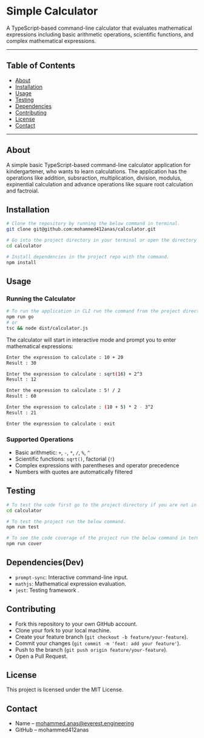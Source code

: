 # Simple Calculator

A TypeScript-based command-line calculator that evaluates mathematical expressions including basic arithmetic operations, scientific functions, and complex mathematical expressions.

---
## Table of Contents

- [About](#about)
- [Installation](#installation)
- [Usage](#usage)
- [Testing](#testing)
- [Dependencies](#dependencies)
- [Contributing](#contributing)
- [License](#licence)
- [Contact](#contact)
---
## About
A simple basic TypeScript-based command-line calculator application for kindergartener, who wants to learn calculations. The application has the operations like addition, subsraction, multiplication, division, modulus, expinential calculation and advance operations like square root calculation and factroial.

## Installation
```bash
# Clone the repository by running the below command in terminal.
git clone git@github.com:mohammed412anas/calculator.git

# Go into the project directory in your terminal or open the directory that you have cloned and open the terminal from this downloaded directory and run this command.
cd calculator

# Install dependencies in the project repo with the command.
npm install
```

## Usage

### Running the Calculator

```bash
# To run the application in CLI run the command from the project directory.
npm run go
# or
tsc && node dist/calculator.js
```

The calculator will start in interactive mode and prompt you to enter mathematical expressions:

```bash
Enter the expression to calculate : 10 + 20
Result : 30

Enter the expression to calculate : sqrt(16) + 2^3
Result : 12

Enter the expression to calculate : 5! / 2
Result : 60

Enter the expression to calculate : (10 + 5) * 2 - 3^2
Result : 21

Enter the expression to calculate : exit
```

### Supported Operations

- Basic arithmetic: `+`, `-`, `*`, `/`, `%`, `^`
- Scientific functions: `sqrt()`, factorial (`!`)
- Complex expressions with parentheses and operator precedence
- Numbers with quotes are automatically filtered


## Testing 
```bash
# To test the code first go to the project directory if you are not in the project directory open the directory that you have cloned and open the terminal from this downloaded directory and run this command.
cd calculator

# To test the project run the below command.
npm run test

# To see the code coverage of the project run the below command in terminal.
npm run cover

```



## Dependencies(Dev)

- `prompt-sync`: Interactive command-line input.
- `mathjs`: Mathematical expression evaluation.
- `jest`: Testing framework .


## Contributing
 - Fork this repository to your own GitHub account.
 - Clone your fork to your local machine.
 - Create your feature branch (`git checkout -b feature/your-feature`).
 - Commit your changes (`git commit -m 'feat: add your feature'`).
 - Push to the branch (`git push origin feature/your-feature`).
 - Open a Pull Request.

 ## License
This project is licensed under the MIT License.

## Contact
 - Name – mohammed.anas@everest.engineering
 - GitHub – mohammed412anas